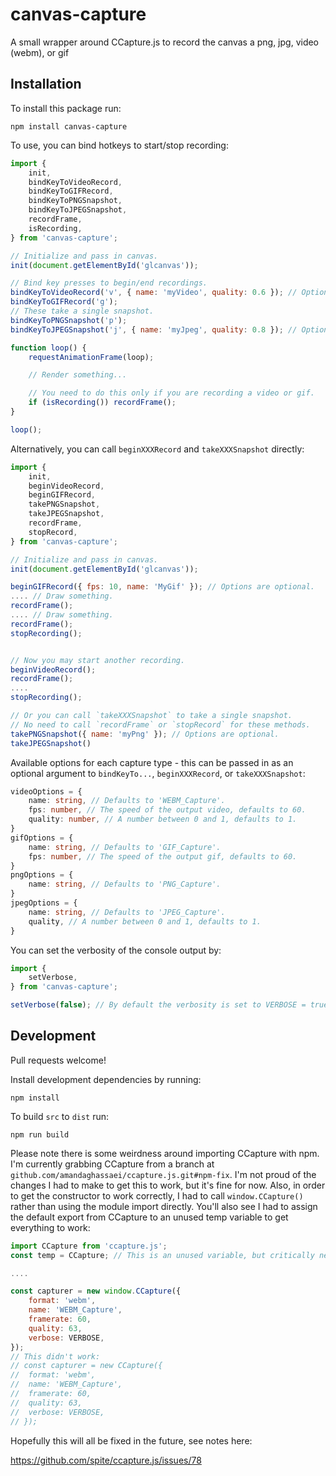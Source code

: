 # canvas-capture
A small wrapper around CCapture.js to record the canvas a png, jpg, video (webm), or gif

## Installation

To install this package run:

```npm install canvas-capture```

To use, you can bind hotkeys to start/stop recording:

```js
import {
	init,
	bindKeyToVideoRecord,
	bindKeyToGIFRecord,
	bindKeyToPNGSnapshot,
	bindKeyToJPEGSnapshot,
	recordFrame,
	isRecording,
} from 'canvas-capture';

// Initialize and pass in canvas.
init(document.getElementById('glcanvas'));

// Bind key presses to begin/end recordings.
bindKeyToVideoRecord('v', { name: 'myVideo', quality: 0.6 }); // Options are optional.
bindKeyToGIFRecord('g');
// These take a single snapshot.
bindKeyToPNGSnapshot('p'); 
bindKeyToJPEGSnapshot('j', { name: 'myJpeg', quality: 0.8 }); // Options are optional.

function loop() {
	requestAnimationFrame(loop);

	// Render something...

	// You need to do this only if you are recording a video or gif.
	if (isRecording()) recordFrame();
}

loop();
```

Alternatively, you can call `beginXXXRecord` and `takeXXXSnapshot` directly:

```js
import {
	init,
	beginVideoRecord,
	beginGIFRecord,
	takePNGSnapshot,
	takeJPEGSnapshot,
	recordFrame,
	stopRecord,
} from 'canvas-capture';

// Initialize and pass in canvas.
init(document.getElementById('glcanvas'));

beginGIFRecord({ fps: 10, name: 'MyGif' }); // Options are optional.
.... // Draw something.
recordFrame();
.... // Draw something.
recordFrame();
stopRecording();


// Now you may start another recording.
beginVideoRecord();
recordFrame();
....
stopRecording();

// Or you can call `takeXXXSnapshot` to take a single snapshot.
// No need to call `recordFrame` or `stopRecord` for these methods.
takePNGSnapshot({ name: 'myPng' }); // Options are optional.
takeJPEGSnapshot()

```

Available options for each capture type - this can be passed in as an optional argument to `bindKeyTo...`, `beginXXXRecord`, or `takeXXXSnapshot`:

```ts
videoOptions = {
	name: string, // Defaults to 'WEBM_Capture'.
	fps: number, // The speed of the output video, defaults to 60.
	quality: number, // A number between 0 and 1, defaults to 1.
}
gifOptions = {
	name: string, // Defaults to 'GIF_Capture'.
	fps: number, // The speed of the output gif, defaults to 60.
}
pngOptions = {
	name: string, // Defaults to 'PNG_Capture'.
}
jpegOptions = {
	name: string, // Defaults to 'JPEG_Capture'.
	quality, // A number between 0 and 1, defaults to 1.
}
```

You can set the verbosity of the console output by:

```js
import {
	setVerbose,
} from 'canvas-capture';

setVerbose(false); // By default the verbosity is set to VERBOSE = true.
```

## Development

Pull requests welcome!

Install development dependencies by running:

```npm install```

To build `src` to `dist` run:

```npm run build```

Please note there is some weirdness around importing CCapture with npm.  I'm currently grabbing CCapture from a branch at `github.com/amandaghassaei/ccapture.js.git#npm-fix`.  I'm not proud of the changes I had to make to get this to work, but it's fine for now.  Also, in order to get the constructor to work correctly, I had to call `window.CCapture()` rather than using the module import directly.  You'll also see I had to assign the default export from CCapture to an unused temp variable to get everything to work:

```js
import CCapture from 'ccapture.js';
const temp = CCapture; // This is an unused variable, but critically necessary.

....

const capturer = new window.CCapture({
	format: 'webm',
	name: 'WEBM_Capture',
	framerate: 60,
	quality: 63,
	verbose: VERBOSE,
});
// This didn't work:
// const capturer = new CCapture({
// 	format: 'webm',
// 	name: 'WEBM_Capture',
// 	framerate: 60,
// 	quality: 63,
// 	verbose: VERBOSE,
// });
```

Hopefully this will all be fixed in the future, see notes here:

https://github.com/spite/ccapture.js/issues/78
